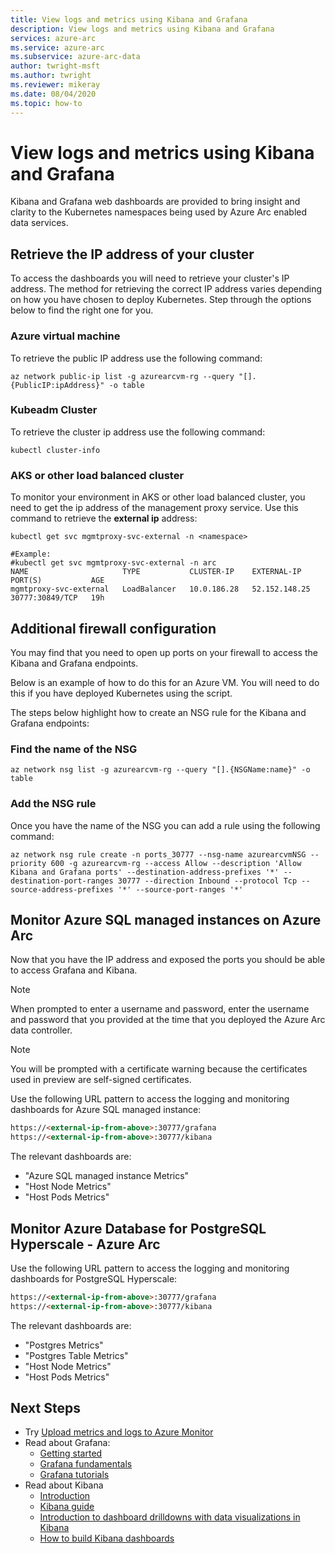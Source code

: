 ```yaml
---
title: View logs and metrics using Kibana and Grafana
description: View logs and metrics using Kibana and Grafana
services: azure-arc
ms.service: azure-arc
ms.subservice: azure-arc-data
author: twright-msft
ms.author: twright
ms.reviewer: mikeray
ms.date: 08/04/2020
ms.topic: how-to
---
```


# View logs and metrics using Kibana and Grafana

Kibana and Grafana web dashboards are provided to bring insight and clarity to the Kubernetes namespaces being used by Azure Arc enabled data services.

## Retrieve the IP address of your cluster

To access the dashboards you will need to retrieve your cluster's IP address. The method for retrieving the correct IP address varies depending on how you have chosen to deploy Kubernetes. Step through the options below to find the right one for you.

### Azure virtual machine

To retrieve the public IP address use the following command:

```console
az network public-ip list -g azurearcvm-rg --query "[].{PublicIP:ipAddress}" -o table
```

### Kubeadm Cluster

To retrieve the cluster ip address use the following command:

```console
kubectl cluster-info
```

### AKS or other load balanced cluster

To monitor your environment in AKS or other load balanced cluster, you need to get the ip address of the management proxy service. Use this command to retrieve the **external ip** address:

```console
kubectl get svc mgmtproxy-svc-external -n <namespace>

#Example:
#kubectl get svc mgmtproxy-svc-external -n arc
NAME                     TYPE           CLUSTER-IP    EXTERNAL-IP     PORT(S)           AGE
mgmtproxy-svc-external   LoadBalancer   10.0.186.28   52.152.148.25   30777:30849/TCP   19h
```

## Additional firewall configuration

You may find that you need to open up ports on your firewall to access the Kibana and Grafana endpoints.

Below is an example of how to do this for an Azure VM. You will need to do this if you have deployed Kubernetes using the script.

The steps below highlight how to create an NSG rule for the Kibana and Grafana endpoints:

### Find the name of the NSG

```console
az network nsg list -g azurearcvm-rg --query "[].{NSGName:name}" -o table
```

### Add the NSG rule

Once you have the name of the NSG you can add a rule using the following command:

```console
az network nsg rule create -n ports_30777 --nsg-name azurearcvmNSG --priority 600 -g azurearcvm-rg --access Allow --description 'Allow Kibana and Grafana ports' --destination-address-prefixes '*' --destination-port-ranges 30777 --direction Inbound --protocol Tcp --source-address-prefixes '*' --source-port-ranges '*'
```

## Monitor Azure SQL managed instances on Azure Arc

Now that you have the IP address and exposed the ports you should be able to access Grafana and Kibana.

> [!NOTE]
>  When prompted to enter a username and password, enter the username and password that you provided at the time that you deployed the Azure Arc data controller.

> [!NOTE]
>  You will be prompted with a certificate warning because the certificates used in preview are self-signed certificates.

Use the following URL pattern to access the logging and monitoring dashboards for Azure SQL managed instance:

```html
https://<external-ip-from-above>:30777/grafana
https://<external-ip-from-above>:30777/kibana
```

The relevant dashboards are:

* "Azure SQL managed instance Metrics"
* "Host Node Metrics"
* "Host Pods Metrics"

## Monitor Azure Database for PostgreSQL Hyperscale - Azure Arc

Use the following URL pattern to access the logging and monitoring dashboards for PostgreSQL Hyperscale:

```html
https://<external-ip-from-above>:30777/grafana
https://<external-ip-from-above>:30777/kibana
```

The relevant dashboards are:

* "Postgres Metrics"
* "Postgres Table Metrics"
* "Host Node Metrics"
* "Host Pods Metrics"

## Next Steps
- Try [Upload metrics and logs to Azure Monitor](upload-metrics-and-logs-to-azure-monitor.md)
- Read about Grafana:
   - [Getting started](https://grafana.com/docs/grafana/latest/getting-started/getting-started)
   - [Grafana fundamentals](https://grafana.com/tutorials/grafana-fundamentals/#1)
   - [Grafana tutorials](https://grafana.com/tutorials/grafana-fundamentals/#1)
- Read about Kibana
   - [Introduction](https://www.elastic.co/webinars/getting-started-kibana?baymax=default&elektra=docs&storm=top-video)
   - [Kibana guide](https://www.elastic.co/guide/en/kibana/current/index.html)
   - [Introduction to dashboard drilldowns with data visualizations in Kibana](https://www.elastic.co/webinars/dashboard-drilldowns-with-data-visualizations-in-kibana/?view=1)
   - [How to build Kibana dashboards](https://www.elastic.co/webinars/how-to-build-kibana-dashboards/?view=1)

